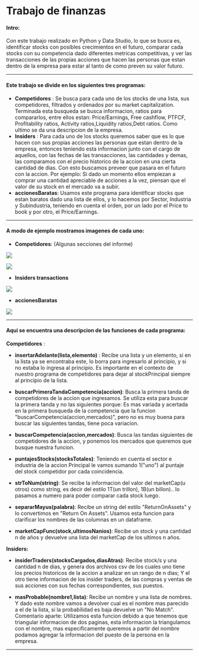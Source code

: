 # Trabajo de finanzas
#### Intro:
Con este trabajo realizado en Python y Data Studio, lo que se busca es, identificar stocks con posibles crecimientos en el futuro, comparar cada stocks con su competencia dado diferentes metricas competitivas, y ver las transacciones de las propias acciones que hacen las personas que estan dentro de la empresa para estar al tanto de como preven su valor futuro.

------------

#### **Este trabajo se divide en los siguientes tres programas:**

- **Competidores** : Se busca para cada uno de los stocks de una lista, sus competidores, filtrados y ordenados por su market capitalization. Terminada esta busqueda se busca informacion, ratios para compararlos, entre ellos estan: Price/Earnings,  Free cashflow, PTFCF, Profitability ratios, Activity ratios,Liquidity ratios,Debt ratios. Como ultimo se da una descripcion de la empresa.
- **Insiders** : Para cada uno de los stocks queremos saber que es lo que hacen con sus propias acciones las personas que estan dentro de la empresa, entonces teniendo esta informacion junto con el cargo de aquellos, con las fechas de las transacciones, las cantidades y demas, las comparamos con el precio historico de la accion en una cierta cantidad de dias. Con esto buscamos preveer que pasara en el futuro con la accion. Por ejemplo: Si dado un momento ellos empiezan a comprar una cantidad apreciable de acciones a la vez, piensan que el valor de su stock en el mercado va a subir.
- **accionesBaratas**: Usamos este programa para identificar stocks que estan baratos dado una lista de ellos, y lo hacemos por Sector, Industria y Subindustria, teniendo en cuenta el orden, por un lado por el Price to book y por otro, el Price/Earnings.

------------
#### **A modo de ejemplo mostramos imagenes de cada uno:**
- **Competidores**: 
(Algunas secciones del informe)

![](https://i.ibb.co/8bFgtQN/competidores-foto1.png)

![](https://i.ibb.co/ww3PsJP/competidores-foto2.png)


- **Insiders transactions**

![](https://i.ibb.co/p3ww77L/insider-foto1.png)

- **accionesBaratas**

![](https://i.ibb.co/xSSwH6h/accionesbaratas-foto1.png)

------------

#### **Aqui se encuentra una descripcion de las funciones de cada programa:**

 **Competidores** :
 
- **insertarAdelante(lista,elemento)** : Recibe una lista y un elemento, si en la lista ya se encontraba este, lo borra para ingresarlo al principio, y si no estaba lo ingresa al principio. Es importante en el contexto de nuestro programa de competidores para dejar al stockPrincipal siempre al principio de la lista.

- **buscarPrimeraTandaCompetencia(accion)**: Busca la primera tanda de competidores de la accion que ingresamos. Se utiliza esta para buscar la primera tanda y no las siguientes porque: Es mas variada y acertada en la primera busqueda de la competencia que la funcion "buscarCompetencia(accion,mercados)", pero no es muy buena para buscar las siguientes tandas, tiene poca variacion.

- **buscarCompetencia(accion,mercados)**: Busca las tandas siguientes de competidores de la accion, y ponemos los mercados que queremos que busque nuestra funcion.

- **puntajesStocks(stocksTotales)**: Teniendo en cuenta el sector e industria de la accion Principal le vamos sumando 1("uno") al puntaje del stock competidor por cada coincidencia.

- **strToNum(string)**: Se recibe la informacion del valor del marketCap(u otros) como string, es decir del estilo 1T(un trillon), 1B(un billon).. lo pasamos a numero para poder comparar cada stock luego.

- **separarMayus(palabra)**: Recibe un string del estilo "ReturnOnAssets" y lo convertimos en "Return On Assets". Usamos esta funcion para clarificar los nombres de las columnas en un dataframe.

- **marketCapFunc(stock,ultimosNanios)**: Recibe un stock y una cantidad n de años y devuelve una lista del marketCap de los ultimos n años.

**Insiders:**

-  **insiderTraders(stocksCargados,diasAtras)**: Recibe stock/s y una cantidad n de dias, y genera dos archivos csv de los cuales uno tiene los precios historicos de la accion a analizar en un rango de n dias; Y el otro tiene informacion de los insider traders, de las compras y ventas de sus acciones con sus fechas correspondientes, sus puestos.

-  **masProbable(nombre1,lista)**: Recibe un nombre y una lista de nombres. Y dado este nombre vamos a devolver cual es el nombre mas parecido a el de la lista, si la probabilidad es baja devuelve un "No Match". Comentario aparte: Utilizamos esta funcion debido a que tenemos que triangular informacion de dos paginas, esta informacion la triangulamos con el nombre, mas especificamente queremos a partir del nombre podamos agregar la informacion del puesto de la persona en la empresa.

------------
